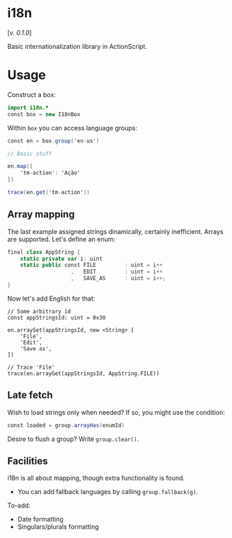 i18n
===

[<i>v. 0.1.0</i>]

Basic internationalization library in ActionScript.

# Usage

Construct a box:

```as
import i18n.*
const box = new I18nBox
```

Within `box` you can access language groups:

```as
const en = box.group('en-us')

// Basic stuff

en.map({
    'tm-action': 'Ação'
})

trace(en.get('tm-action'))
```

## Array mapping

The last example assigned strings dinamically, certainly inefficient. Arrays are supported. Let's define an enum:

```as
final class AppString {
    static private var i: uint
    static public const FILE         : uint = i++
                    ,   EDIT         : uint = i++
                    ,   SAVE_AS      : uint = i++;
}
```

Now let's add English for that:

```
// Some arbitrary id
const appStringsId: uint = 0x30

en.arraySet(appStringsId, new <String> [
    'File',
    'Edit',
    'Save as',
])

// Trace 'File'
trace(en.arrayGet(appStringsId, AppString.FILE))
```

## Late fetch

Wish to load strings only when needed? If so, you might use the condition:

```as
const loaded = group.arrayHas(enumId)
```

Desire to flush a group? Write `group.clear()`.

## Facilities

i18n is all about mapping, though extra functionality is found.

- You can add fallback languages by calling `group.fallback(g)`.

To-add:

- Date formatting
- Singulars/plurals formatting